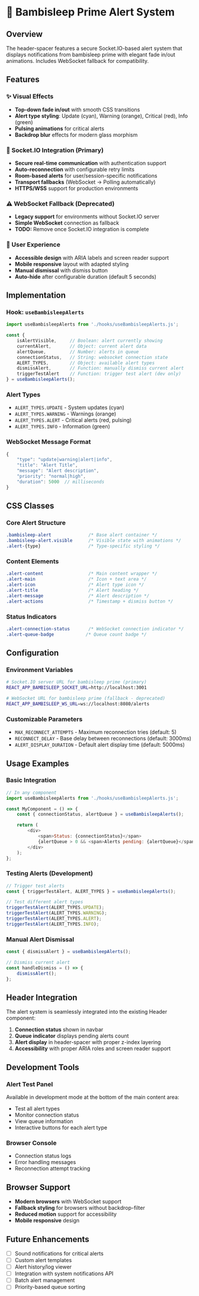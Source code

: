 # 🚨 Bambisleep Prime Alert System

## Overview

The header-spacer features a secure Socket.IO-based alert system that displays notifications from bambisleep prime with elegant fade in/out animations. Includes WebSocket fallback for compatibility.

## Features

### ✨ Visual Effects

- **Top-down fade in/out** with smooth CSS transitions
- **Alert type styling**: Update (cyan), Warning (orange), Critical (red), Info (green)
- **Pulsing animations** for critical alerts
- **Backdrop blur** effects for modern glass morphism

### 🔌 Socket.IO Integration (Primary)

- **Secure real-time communication** with authentication support
- **Auto-reconnection** with configurable retry limits
- **Room-based alerts** for user/session-specific notifications
- **Transport fallbacks** (WebSocket → Polling automatically)
- **HTTPS/WSS** support for production environments

### ⚠️ WebSocket Fallback (Deprecated)

- **Legacy support** for environments without Socket.IO server
- **Simple WebSocket** connection as fallback
- **TODO:** Remove once Socket.IO integration is complete

### 📱 User Experience

- **Accessible design** with ARIA labels and screen reader support
- **Mobile responsive** layout with adapted styling
- **Manual dismissal** with dismiss button
- **Auto-hide** after configurable duration (default 5 seconds)

## Implementation

### Hook: `useBambisleepAlerts`

```javascript
import useBambisleepAlerts from './hooks/useBambisleepAlerts.js';

const {
    isAlertVisible,     // Boolean: alert currently showing
    currentAlert,       // Object: current alert data
    alertQueue,         // Number: alerts in queue
    connectionStatus,   // String: websocket connection state
    ALERT_TYPES,        // Object: available alert types
    dismissAlert,       // Function: manually dismiss current alert
    triggerTestAlert    // Function: trigger test alert (dev only)
} = useBambisleepAlerts();
```

### Alert Types

- `ALERT_TYPES.UPDATE` - System updates (cyan)
- `ALERT_TYPES.WARNING` - Warnings (orange)
- `ALERT_TYPES.ALERT` - Critical alerts (red, pulsing)
- `ALERT_TYPES.INFO` - Information (green)

### WebSocket Message Format

```javascript
{
    "type": "update|warning|alert|info",
    "title": "Alert Title",
    "message": "Alert description",
    "priority": "normal|high",
    "duration": 5000  // milliseconds
}
```

## CSS Classes

### Core Alert Structure

```css
.bambisleep-alert              /* Base alert container */
.bambisleep-alert.visible      /* Visible state with animations */
.alert-{type}                  /* Type-specific styling */
```

### Content Elements

```css
.alert-content                 /* Main content wrapper */
.alert-main                    /* Icon + text area */
.alert-icon                    /* Alert type icon */
.alert-title                   /* Alert heading */
.alert-message                 /* Alert description */
.alert-actions                 /* Timestamp + dismiss button */
```

### Status Indicators

```css
.alert-connection-status       /* WebSocket connection indicator */
.alert-queue-badge            /* Queue count badge */
```

## Configuration

### Environment Variables

```bash
# Socket.IO server URL for bambisleep prime (primary)
REACT_APP_BAMBISLEEP_SOCKET_URL=http://localhost:3001

# WebSocket URL for bambisleep prime (fallback - deprecated)
REACT_APP_BAMBISLEEP_WS_URL=ws://localhost:8080/alerts
```

### Customizable Parameters

- `MAX_RECONNECT_ATTEMPTS` - Maximum reconnection tries (default: 5)
- `RECONNECT_DELAY` - Base delay between reconnections (default: 3000ms)
- `ALERT_DISPLAY_DURATION` - Default alert display time (default: 5000ms)

## Usage Examples

### Basic Integration

```javascript
// In any component
import useBambisleepAlerts from './hooks/useBambisleepAlerts.js';

const MyComponent = () => {
    const { connectionStatus, alertQueue } = useBambisleepAlerts();

    return (
        <div>
            <span>Status: {connectionStatus}</span>
            {alertQueue > 0 && <span>Alerts pending: {alertQueue}</span>}
        </div>
    );
};
```

### Testing Alerts (Development)

```javascript
// Trigger test alerts
const { triggerTestAlert, ALERT_TYPES } = useBambisleepAlerts();

// Test different alert types
triggerTestAlert(ALERT_TYPES.UPDATE);
triggerTestAlert(ALERT_TYPES.WARNING);
triggerTestAlert(ALERT_TYPES.ALERT);
triggerTestAlert(ALERT_TYPES.INFO);
```

### Manual Alert Dismissal

```javascript
const { dismissAlert } = useBambisleepAlerts();

// Dismiss current alert
const handleDismiss = () => {
    dismissAlert();
};
```

## Header Integration

The alert system is seamlessly integrated into the existing Header component:

1. **Connection status** shown in navbar
2. **Queue indicator** displays pending alerts count
3. **Alert display** in header-spacer with proper z-index layering
4. **Accessibility** with proper ARIA roles and screen reader support

## Development Tools

### Alert Test Panel

Available in development mode at the bottom of the main content area:

- Test all alert types
- Monitor connection status
- View queue information
- Interactive buttons for each alert type

### Browser Console

- Connection status logs
- Error handling messages
- Reconnection attempt tracking

## Browser Support

- **Modern browsers** with WebSocket support
- **Fallback styling** for browsers without backdrop-filter
- **Reduced motion** support for accessibility
- **Mobile responsive** design

## Future Enhancements

- [ ] Sound notifications for critical alerts
- [ ] Custom alert templates
- [ ] Alert history/log viewer
- [ ] Integration with system notifications API
- [ ] Batch alert management
- [ ] Priority-based queue sorting
